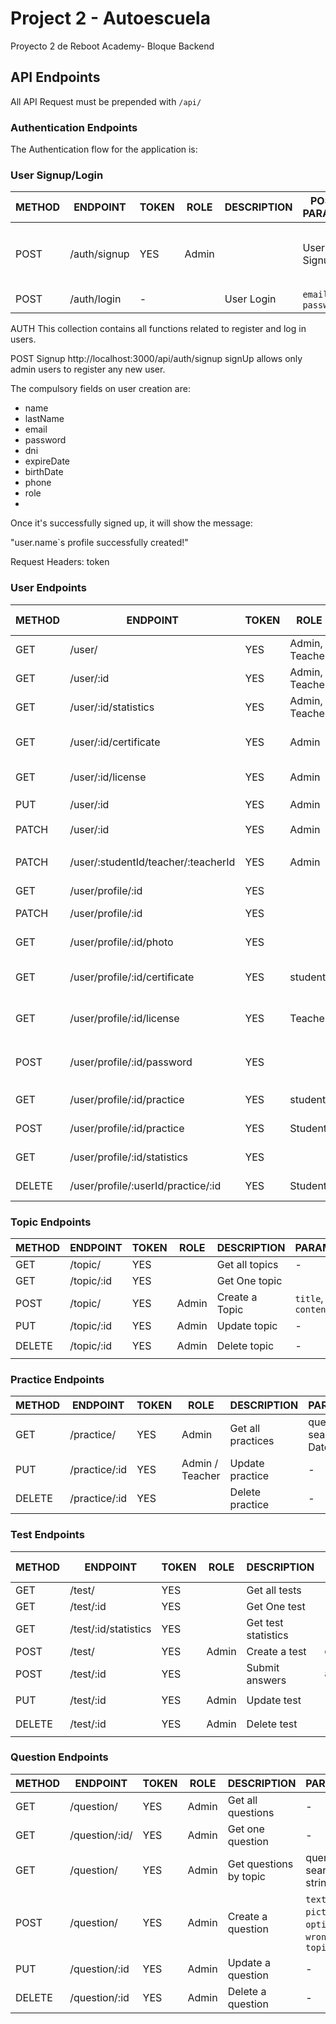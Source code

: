 # Project 2 - Autoescuela
Proyecto 2 de Reboot Academy- Bloque Backend

## API Endpoints

All API Request must be prepended with `/api/`


### Authentication Endpoints

The Authentication flow for the application is:

### User Signup/Login

METHOD | ENDPOINT         | TOKEN | ROLE | DESCRIPTION              | POST PARAMS                                     | RETURNS
-------|------------------|-------|------|--------------------|-------------------------------------------------|--------------------
POST   | /auth/signup     | YES   | Admin| |User Signup              | `name`, `lastName`, `email`, `password`, `address`, `dni`, `expireDate`,`birthDate`, `phone`  | `token`
POST   | /auth/login      | -     | |User Login               | `email`, `password`                             | `token`

AUTH
This collection contains all functions related to register and log in users.

POST
Signup
http://localhost:3000/api/auth/signup
signUp allows only admin users to register any new user.

The compulsory fields on user creation are:

- name
- lastName
- email
- password
- dni
- expireDate
- birthDate
- phone
- role
- 
Once it's successfully signed up, it will show the message:

"user.name`s profile successfully created!"

Request Headers: token

### User Endpoints
METHOD | ENDPOINT         | TOKEN | ROLE | DESCRIPTION              | POST PARAMS                                     | RETURNS
-------|------------------|-------|------|--------------------|-------------------------------------------------|--------------------
GET   | /user/     | YES     | Admin, Teacher |Get all users            | -  | `profile`
GET   | /user/:id     | YES     | Admin, Teacher | Get one user            | -  | `profile`
GET   | /user/:id/statistics     | YES     | Admin, Teacher | Get User Statistics            | -  | `max score`, `tries`
GET   | /user/:id/certificate    | YES     | Admin | Get User Medical Certificate            | -  | `static file`
GET   | /user/:id/license    | YES     | Admin | Get User Driver License            | -  | `static file`
PUT   | /user/:id     | YES     | Admin |Update user            | -  | `message`, `profile`
PATCH | /user/:id     | YES     | Admin |Delete user             | -  | `student deleted`
PATCH| /user/:studentId/teacher/:teacherId   | YES     | Admin |Assignt teacher to student           | -  | `Teacher X assigned to Y`
GET   | /user/profile/:id    | YES     | | Get My Profile            | - | `profile`
PATCH   | /user/profile/:id    | YES     | | Update My Profile            | - | `profile`
GET   | /user/profile/:id/photo    | YES     | | Get my Profile Picture           | - | `static file`
GET   | /user/profile/:id/certificate    | YES     |student| Get My Medical Certificate            | - | `static file`
GET   | /user/profile/:id/license    | YES     |Teacher| Get My Driving License           | - | `static file`
POST   | /user/profile/:id/password    | YES     | | Change my password            | `current password`, `new password` | `password changed`
GET   | /user/profile/:id/practice   | YES    | student| Get all my practices       |  | `practice`
POST   | /user/profile/:id/practice     | YES   | Student | Create a practice         | `startTime`, `date` | `practice created`
GET   | /user/profile/:id/statistics   | YES   |  | Get my statistics       |   | `statistics`
DELETE |  /user/profile/:userId/practice/:id     | YES   | Student | Delete own practice         |  | `practice deleted`

### Topic Endpoints
METHOD | ENDPOINT         | TOKEN | ROLE | DESCRIPTION              | PARAMS                                     | RETURNS
-------|------------------|-------|------|--------------------|-------------------------------------------------|--------------------
GET   | /topic/     | YES     | |Get all topics           | -  | `topics`
GET   | /topic/:id    | YES     | |Get One topic          |   | `topic`
POST   | /topic/     | YES     | Admin|Create a Topic         | `title`, `content`  | `topic`
PUT   | /topic/:id     | YES     | Admin |Update topic              | -  | `topic`
DELETE  | /topic/:id     | YES     | Admin |Delete topic              | -  | `Topic deleted`

### Practice Endpoints

METHOD | ENDPOINT         | TOKEN | ROLE | DESCRIPTION              | PARAMS                                     | RETURNS
-------|------------------|-------|------|--------------------|-------------------------------------------------|--------------------
GET   | /practice/    | YES   | Admin  | Get all practices         | query: search Date  | `practice`
PUT   | /practice/:id     | YES   | Admin / Teacher | Update practice              | -  | `practice updated`
DELETE   | /practice/:id     | YES     | | Delete practice              | -  | `practice deleted`


### Test Endpoints
METHOD | ENDPOINT         | TOKEN | ROLE| DESCRIPTION              | POST PARAMS                                     | RETURNS
-------|------------------|-------|-----|--------------------------|-------------------------------------------------|--------------------
GET   | /test/     | YES     | | Get all tests           | -  | `tests`
GET   | /test/:id     | YES     | | Get One test        | -  | `test`
GET   | /test/:id/statistics     | YES     | | Get test statistics       | -  | `test statistics`
POST   | /test/     | YES     | Admin |Create a test         | `questions`  | `test`
POST   | /test/:id     | YES     | | Submit answers        | `answers`  | `results`
PUT   | /test/:id     | YES     | Admin |Update test             | -  | `test updated`
DELETE  | /test/:id     | YES     | Admin |Delete test            | -  | `Test deleted`

### Question Endpoints
METHOD | ENDPOINT         | TOKEN |ROLE| DESCRIPTION              | PARAMS                                     | RETURNS
-------|------------------|-------|----|--------------------------|-------------------------------------------------|--------------------
GET   | /question/     | YES     | Admin | Get all questions           | -  | `questions`
GET   | /question/:id/     | YES     | Admin | Get one question           | -  | `question`
GET   | /question/      | YES | Admin | Get questions by topic      | query: search string  | `questions`
POST   | /question/     | YES     | Admin | Create a question        | `text`, `picture`, `options`, `wrong`, `topic` | `question`
PUT   | /question/:id     | YES     | Admin |Update a question            | -  | `question updated`
DELETE  | /question/:id     | YES     | Admin |Delete a question            | -  | `Question deleted`
